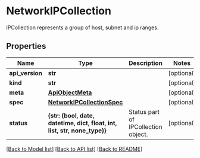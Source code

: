 # NetworkIPCollection

IPCollection represents a group of host, subnet and ip ranges.
## Properties
Name | Type | Description | Notes
------------ | ------------- | ------------- | -------------
**api_version** | **str** |  | [optional] 
**kind** | **str** |  | [optional] 
**meta** | [**ApiObjectMeta**](ApiObjectMeta.md) |  | [optional] 
**spec** | [**NetworkIPCollectionSpec**](NetworkIPCollectionSpec.md) |  | [optional] 
**status** | **{str: (bool, date, datetime, dict, float, int, list, str, none_type)}** | Status part of IPCollection object. | [optional] 

[[Back to Model list]](../README.md#documentation-for-models) [[Back to API list]](../README.md#documentation-for-api-endpoints) [[Back to README]](../README.md)


